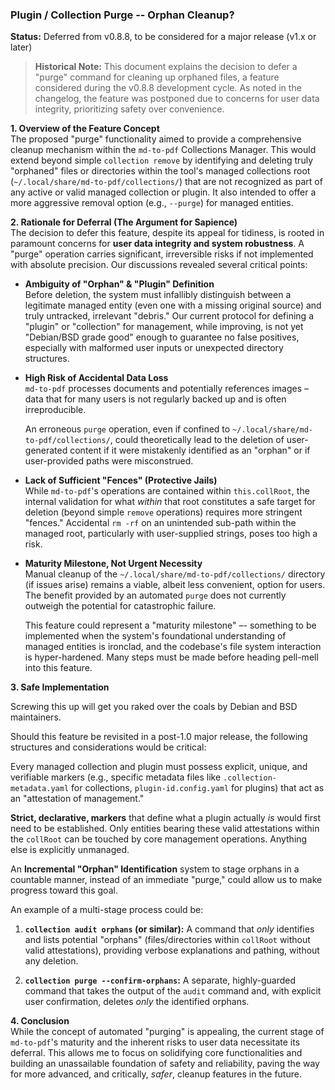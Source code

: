 ### Plugin / Collection Purge -- Orphan Cleanup?

**Status:** Deferred from v0.8.8, to be considered for a major release (v1.x or later)

> **Historical Note:** This document explains the decision to defer a "purge" command for cleaning up orphaned files, a feature considered during the v0.8.8 development cycle. As noted in the changelog, the feature was postponed due to concerns for user data integrity, prioritizing safety over convenience.

**1. Overview of the Feature Concept** \
The proposed "purge" functionality aimed to provide a comprehensive cleanup mechanism within the `md-to-pdf` Collections Manager. This would extend beyond simple `collection remove` by identifying and deleting truly "orphaned" files or directories within the tool's managed collections root (`~/.local/share/md-to-pdf/collections/`) that are not recognized as part of any active or valid managed collection or plugin. It also intended to offer a more aggressive removal option (e.g., `--purge`) for managed entities.

**2. Rationale for Deferral (The Argument for Sapience)** \
The decision to defer this feature, despite its appeal for tidiness, is rooted in paramount concerns for **user data integrity and system robustness**. A "purge" operation carries significant, irreversible risks if not implemented with absolute precision. Our discussions revealed several critical points:

  * **Ambiguity of "Orphan" & "Plugin" Definition** \
    Before deletion, the system must infallibly distinguish between a legitimate managed entity (even one with a missing original source) and truly untracked, irrelevant "debris." Our current protocol for defining a "plugin" or "collection" for management, while improving, is not yet "Debian/BSD grade good" enough to guarantee no false positives, especially with malformed user inputs or unexpected directory structures.

  * **High Risk of Accidental Data Loss** \
    `md-to-pdf` processes documents and potentially references images – data that for many users is not regularly backed up and is often irreproducible. 

    An erroneous `purge` operation, even if confined to `~/.local/share/md-to-pdf/collections/`, could theoretically lead to the deletion of user-generated content if it were mistakenly identified as an "orphan" or if user-provided paths were misconstrued.

  * **Lack of Sufficient "Fences" (Protective Jails)** \
    While `md-to-pdf`'s operations are contained within `this.collRoot`, the internal validation for what *within* that root constitutes a safe target for deletion (beyond simple `remove` operations) requires more stringent "fences." Accidental `rm -rf` on an unintended sub-path within the managed root, particularly with user-supplied strings, poses too high a risk.

  * **Maturity Milestone, Not Urgent Necessity** \
    Manual cleanup of the `~/.local/share/md-to-pdf/collections/` directory (if issues arise) remains a viable, albeit less convenient, option for users. The benefit provided by an automated `purge` does not currently outweigh the potential for catastrophic failure.
  
    This feature could represent a "maturity milestone" –- something to be implemented when the system's foundational understanding of managed entities is ironclad, and the codebase's file system interaction is hyper-hardened.
    Many steps must be made before heading pell-mell into this feature.

**3. Safe Implementation**

Screwing this up will get you raked over the coals by Debian and BSD maintainers.

Should this feature be revisited in a post-1.0 major release, the following structures and considerations would be critical:

Every managed collection and plugin must possess explicit, unique, and verifiable markers (e.g., specific metadata files like `.collection-metadata.yaml` for collections, `plugin-id.config.yaml` for plugins) that act as an "attestation of management."

**Strict, declarative, markers** that define what a plugin actually *is* would first need to be established.
Only entities bearing these valid attestations within the `collRoot` can be touched by core management operations. Anything else is explicitly unmanaged.


An **Incremental "Orphan" Identification** system to stage orphans in a countable manner, instead of an immediate "purge," could allow us to make progress toward this goal.

An example of a multi-stage process could be: 
  
  1.  **`collection audit orphans` (or similar):** A command that *only* identifies and lists potential "orphans" (files/directories within `collRoot` without valid attestations), providing verbose explanations and pathing, without any deletion.
    
  2.  **`collection purge --confirm-orphans`:** A separate, highly-guarded command that takes the output of the `audit` command and, with explicit user confirmation, deletes *only* the identified orphans.

**4. Conclusion** \
While the concept of automated "purging" is appealing, the current stage of `md-to-pdf`'s maturity and the inherent risks to user data necessitate its deferral. This allows me to focus on solidifying core functionalities and building an unassailable foundation of safety and reliability, paving the way for more advanced, and critically, *safer*, cleanup features in the future.

